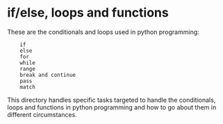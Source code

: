 # if/else, loops and functions
These are the conditionals and loops used in python programming:
	
		if
		else
		for
		while
		range
		break and continue
		pass
		match

This directory handles specific tasks targeted to handle the conditionals, loops and functions in python programming and how to go about them in different circumstances.
